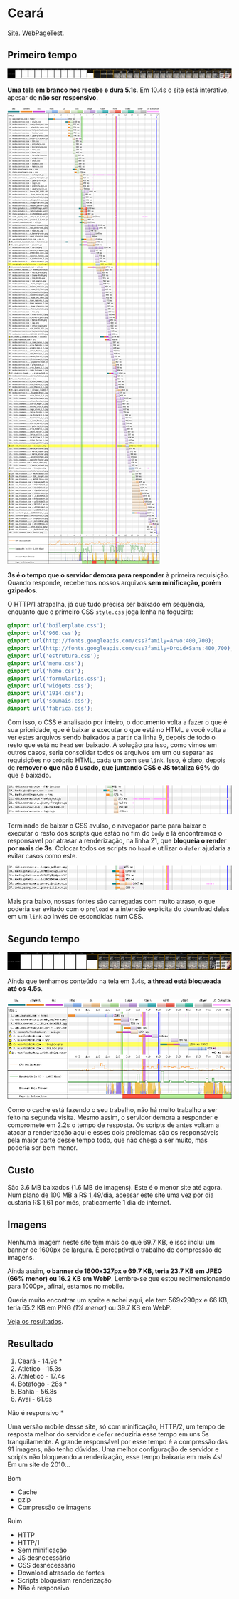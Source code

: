 # Ceará

[Site](http://www.cearasc.com/home/). [WebPageTest](https://www.webpagetest.org/result/190422_J7_ca152e955d92072127226d2a92f2eb59/).

## Primeiro tempo

![](imgs/filmstrip-first-view-run-2.png)

**Uma tela em branco nos recebe e dura 5.1s**. Em 10.4s o site está interativo, apesar de **não ser responsivo**.

![](imgs/first-view-run-2.png)

**3s é o tempo que o servidor demora para responder** à primeira requisição. Quando responde, recebemos nossos arquivos **sem minificação, porém gzipados**.

O HTTP/1 atrapalha, já que tudo precisa ser baixado em sequência, enquanto que o primeiro CSS `style.css` joga lenha na fogueira:

```css
@import url('boilerplate.css');
@import url('960.css');
@import url(http://fonts.googleapis.com/css?family=Arvo:400,700);
@import url(http://fonts.googleapis.com/css?family=Droid+Sans:400,700);
@import url('estrutura.css');
@import url('menu.css');
@import url('home.css');
@import url('formularios.css');
@import url('widgets.css');
@import url('1914.css');
@import url('soumais.css');
@import url('fabrica.css');
```

Com isso, o CSS é analisado por inteiro, o documento volta a fazer o que é sua prioridade, que é baixar e executar o que está no HTML e você volta a ver estes arquivos sendo baixados a partir da linha 9, depois de todo o resto que está no `head` ser baixado. A solução pra isso, como vimos em outros casos, seria consolidar todos os arquivos em um ou separar as requisições no próprio HTML, cada um com seu `link`. Isso, é claro, depois de **remover o que não é usado, que juntando CSS e JS totaliza 66%** do que é baixado.

![](imgs/script.png)

Terminado de baixar o CSS avulso, o navegador parte para baixar e executar o resto dos scripts que estão no fim do `body` e lá encontramos o responsável por atrasar a renderização, na linha 21, que **bloqueia o render por mais de 3s**. Colocar todos os scripts no `head` e utilizar o `defer` ajudaria a evitar casos como este.

![](imgs/fontes.png)

Mais pra baixo, nossas fontes são carregadas com muito atraso, o que poderia ser evitado com o `preload` e a intenção explícita do download delas em um `link` ao invés de escondidas num CSS.

## Segundo tempo

![](imgs/filmstrip-second-view-run-1.png)

Ainda que tenhamos conteúdo na tela em 3.4s, **a thread está bloqueada até os 4.5s**.

![](imgs/second-view-run-1.png)

Como o cache está fazendo o seu trabalho, não há muito trabalho a ser feito na segunda visita. Mesmo assim, o servidor demora a responder e compromete em 2.2s o tempo de resposta.  Os scripts de antes voltam a atacar a renderização aqui e esses dois problemas são os responsáveis pela maior parte desse tempo todo, que não chega a ser muito, mas poderia ser bem menor.

## Custo

São 3.6 MB baixados (1.6 MB de imagens). Este é o menor site até agora. Num plano de 100 MB a R$ 1,49/dia, acessar este site uma vez por dia custaria R$ 1,61 por mês, praticamente 1 dia de internet.

## Imagens

Nenhuma imagem neste site tem mais do que 69.7 KB, e isso inclui um banner de 1600px de largura. É perceptível o trabalho de compressão de imagens.

Ainda assim, **o banner de 1600x327px e 69.7 KB, teria 23.7 KB em JPEG (66% menor) ou 16.2 KB em WebP**. Lembre-se que estou redimensionando para 1000px, afinal, estamos no mobile.

Queria muito encontrar um sprite e achei aqui, ele tem 569x290px e 66 KB, teria 65.2 KB em PNG *(1% menor)* ou 39.7 KB em WebP.

[Veja os resultados](imgs/squoosh).

## Resultado

1. Ceará - 14.9s *
1. Atlético - 15.3s
1. Athletico - 17.4s
1. Botafogo - 28s *
1. Bahia - 56.8s
1. Avaí - 61.6s

Não é responsivo *

Uma versão mobile desse site, só com minificação, HTTP/2, um tempo de resposta melhor do servidor e `defer` reduziria esse tempo em uns 5s tranquilamente. A grande responsável por esse tempo é a compressão das 91 imagens, não tenho dúvidas. Uma melhor configuração de servidor e scripts não bloqueando a renderização, esse tempo baixaria em mais 4s! Em um site de 2010...

Bom
- Cache
- gzip
- Compressão de imagens

Ruim
- HTTP
- HTTP/1
- Sem minificação
- JS desnecessário
- CSS desnecessário
- Download atrasado de fontes
- Scripts bloqueiam renderização
- Não é responsivo
